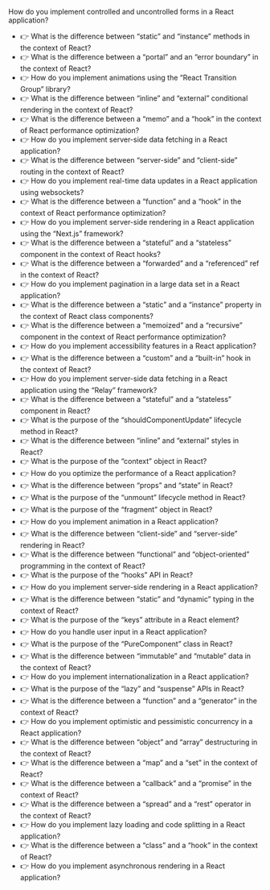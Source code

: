 How do you implement controlled and uncontrolled forms in a React application?
- 👉 What is the difference between “static” and “instance” methods in the context of React?
- 👉 What is the difference between a “portal” and an “error boundary” in the context of React?
- 👉 How do you implement animations using the “React Transition Group” library?
- 👉 What is the difference between “inline” and “external” conditional rendering in the context of React?
- 👉 What is the difference between a “memo” and a “hook” in the context of React performance optimization?
- 👉 How do you implement server-side data fetching in a React application?
- 👉 What is the difference between “server-side” and “client-side” routing in the context of React?
- 👉 How do you implement real-time data updates in a React application using websockets?
- 👉 What is the difference between a “function” and a “hook” in the context of React performance optimization?
- 👉 How do you implement server-side rendering in a React application using the “Next.js” framework?
- 👉 What is the difference between a “stateful” and a “stateless” component in the context of React hooks?
- 👉 What is the difference between a “forwarded” and a “referenced” ref in the context of React?
- 👉 How do you implement pagination in a large data set in a React application?
- 👉 What is the difference between a “static” and a “instance” property in the context of React class components?
- 👉 What is the difference between a “memoized” and a “recursive” component in the context of React performance optimization?
- 👉 How do you implement accessibility features in a React application?
- 👉 What is the difference between a “custom” and a “built-in” hook in the context of React?
-  👉 How do you implement server-side data fetching in a React application using the “Relay” framework?
-  👉  What is the difference between a “stateful” and a “stateless” component in React?
-  👉  What is the purpose of the “shouldComponentUpdate” lifecycle method in React?
-  👉  What is the difference between “inline” and “external” styles in React?
-  👉  What is the purpose of the “context” object in React?
-  👉 How do you optimize the performance of a React application?
-  👉  What is the difference between “props” and “state” in React?
-  👉  What is the purpose of the “unmount” lifecycle method in React?
-  👉 What is the purpose of the “fragment” object in React?
-  👉 How do you implement animation in a React application?
-  👉  What is the difference between “client-side” and “server-side” rendering in React?
-  👉  What is the difference between “functional” and “object-oriented” programming in the context of React?
-  👉  What is the purpose of the “hooks” API in React?
-  👉 How do you implement server-side rendering in a React application?
-  👉  What is the difference between “static” and “dynamic” typing in the context of React?
-  👉  What is the purpose of the “keys” attribute in a React element?
-  👉 How do you handle user input in a React application?
-  👉  What is the purpose of the “PureComponent” class in React?
-  👉  What is the difference between “immutable” and “mutable” data in the context of React?
-  👉 How do you implement internationalization in a React application?
-  👉  What is the purpose of the “lazy” and “suspense” APIs in React?
-  👉  What is the difference between a “function” and a “generator” in the context of React?
-  👉  How do you implement optimistic and pessimistic concurrency in a React application?
-  👉  What is the difference between “object” and “array” destructuring in the context of React?
-  👉  What is the difference between a “map” and a “set” in the context of React?
-  👉  What is the difference between a “callback” and a “promise” in the context of React?
-  👉  What is the difference between a “spread” and a “rest” operator in the context of React?
-  👉  How do you implement lazy loading and code splitting in a React application?
-  👉  What is the difference between a “class” and a “hook” in the context of React?
-  👉  How do you implement asynchronous rendering in a React application?
